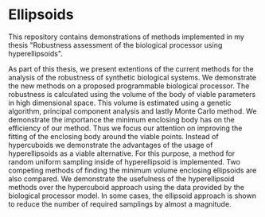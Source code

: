 # Ellipsoids

This repository contains demonstrations of methods implemented in my thesis "Robustness assessment of the biological processor using hyperellipsoids".

As part of this thesis, we present extentions of the current methods for the analysis of the robustness of synthetic biological systems. We demonstrate the new methods on a proposed programmable biological processor. The robustness is calculated using the volume of the body of viable parameters in high dimensional space. This volume is estimated using a genetic algorithm, principal component analysis and lastly Monte Carlo method. We demonstrate the importance the minimum enclosing body has on the efficiency of our method. Thus we focus our attention on improving the fitting of the enclosing body around the viable points. Instead of hypercuboids we demonstrate the advantages of the usage of hyperellipsoids as a viable alternative. For this purpose, a method for random uniform sampling inside of hyperellipsoid is implemented. Two competing methods of finding the minimum volume enclosing ellipsoids are also compared. We demonstrate the usefulness of the hyperellipsoid methods over the hypercuboid approach using the data provided by the biological processor model. In some cases, the ellipsoid approach is shown to reduce the number of required samplings by almost a magnitude.

